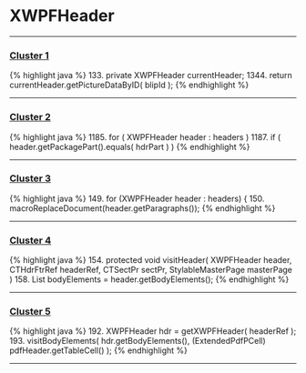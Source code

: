 # XWPFHeader

***

### [Cluster 1](./1)
{% highlight java %}
133. private XWPFHeader currentHeader;
1344.         return currentHeader.getPictureDataByID( blipId );
{% endhighlight %}

***

### [Cluster 2](./2)
{% highlight java %}
1185. for ( XWPFHeader header : headers )
1187.     if ( header.getPackagePart().equals( hdrPart ) )
{% endhighlight %}

***

### [Cluster 3](./3)
{% highlight java %}
149. for (XWPFHeader header : headers) {
150.     macroReplaceDocument(header.getParagraphs());
{% endhighlight %}

***

### [Cluster 4](./4)
{% highlight java %}
154. protected void visitHeader( XWPFHeader header, CTHdrFtrRef headerRef, CTSectPr sectPr, StylableMasterPage masterPage )
158.     List<IBodyElement> bodyElements = header.getBodyElements();
{% endhighlight %}

***

### [Cluster 5](./5)
{% highlight java %}
192. XWPFHeader hdr = getXWPFHeader( headerRef );
193. visitBodyElements( hdr.getBodyElements(), (ExtendedPdfPCell) pdfHeader.getTableCell() );
{% endhighlight %}

***

